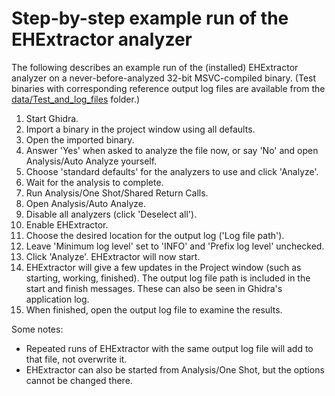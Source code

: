 # Step-by-step example run of the EHExtractor analyzer

The following describes an example run of the (installed) EHExtractor analyzer on a never-before-analyzed 32-bit MSVC-compiled binary. (Test binaries with corresponding reference output log files are available from the [data/Test_and_log_files](/data/Test_and_log_files) folder.)

1. Start Ghidra.
2. Import a binary in the project window using all defaults.
3. Open the imported binary.
4. Answer 'Yes' when asked to analyze the file now, or say 'No' and open Analysis/Auto Analyze yourself.
5. Choose 'standard defaults' for the analyzers to use and click 'Analyze'.
6. Wait for the analysis to complete.
7. Run Analysis/One Shot/Shared Return Calls.
8. Open Analysis/Auto Analyze.
9. Disable all analyzers (click 'Deselect all').
10. Enable EHExtractor.
11. Choose the desired location for the output log ('Log file path').
12. Leave 'Minimum log level' set to 'INFO' and 'Prefix log level' unchecked.
13. Click 'Analyze'. EHExtractor will now start.
14. EHExtractor will give a few updates in the Project window (such as starting, working, finished). The output log file path is included in the start and finish messages. These can also be seen in Ghidra's application log.
15. When finished, open the output log file to examine the results.

Some notes:
- Repeated runs of EHExtractor with the same output log file will add to that file, not overwrite it.
- EHExtractor can also be started from Analysis/One Shot, but the options cannot be changed there.

